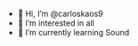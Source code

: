 - 👋 Hi, I’m @carloskaos9
- 👀 I’m interested in all
- 🌱 I’m currently learning Sound

<!---
carloskaos9/carloskaos9 is a ✨ special ✨ repository because its `README.md` (this file) appears on your GitHub profile.
You can click the Preview link to take a look at your changes.
--->
